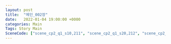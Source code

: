 ```yaml
---
layout: post
title:  "메인_002장"
date:   2022-01-04 19:00:00 +0000
categories: Main
Tags: Story Main
SceneCode: ["scene_cp2_q1_s10,211", "scene_cp2_q1_s20,212", "scene_cp2_q2_s10,221", "scene_cp2_q2_s20,222", "scene_cp2_q3_s10,231", "scene_cp2_q3_s20,232", "scene_cp2_q4_s10,241", "scene_cp2_q4_s20,242", "scene_cp2_q4_s30,243"]
---
```

